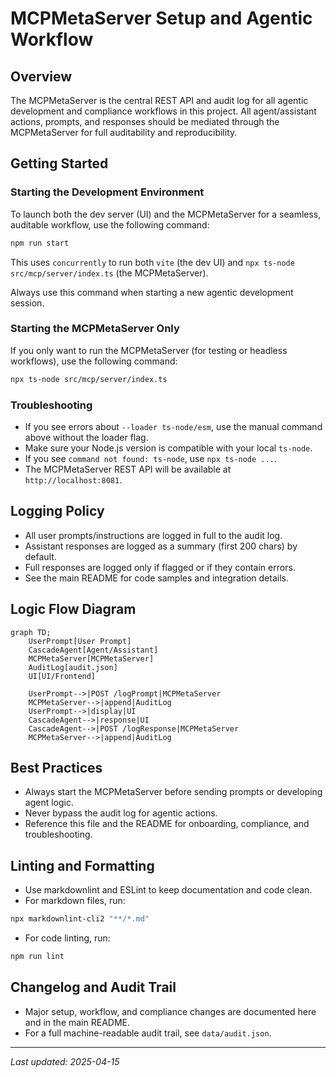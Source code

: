 # MCPMetaServer Setup and Agentic Workflow

## Overview

The MCPMetaServer is the central REST API and audit log for all agentic development and compliance workflows in this project. All agent/assistant actions, prompts, and responses should be mediated through the MCPMetaServer for full auditability and reproducibility.

## Getting Started

### Starting the Development Environment

To launch both the dev server (UI) and the MCPMetaServer for a seamless, auditable workflow, use the following command:

```sh
npm run start
```

This uses `concurrently` to run both `vite` (the dev UI) and `npx ts-node src/mcp/server/index.ts` (the MCPMetaServer).

Always use this command when starting a new agentic development session.

### Starting the MCPMetaServer Only

If you only want to run the MCPMetaServer (for testing or headless workflows), use the following command:

```sh
npx ts-node src/mcp/server/index.ts
```

### Troubleshooting

- If you see errors about `--loader ts-node/esm`, use the manual command above without the loader flag.
- Make sure your Node.js version is compatible with your local `ts-node`.
- If you see `command not found: ts-node`, use `npx ts-node ...`.
- The MCPMetaServer REST API will be available at `http://localhost:8081`.

## Logging Policy

- All user prompts/instructions are logged in full to the audit log.
- Assistant responses are logged as a summary (first 200 chars) by default.
- Full responses are logged only if flagged or if they contain errors.
- See the main README for code samples and integration details.

## Logic Flow Diagram

```mermaid
graph TD;
    UserPrompt[User Prompt]
    CascadeAgent[Agent/Assistant]
    MCPMetaServer[MCPMetaServer]
    AuditLog[audit.json]
    UI[UI/Frontend]

    UserPrompt-->|POST /logPrompt|MCPMetaServer
    MCPMetaServer-->|append|AuditLog
    UserPrompt-->|display|UI
    CascadeAgent-->|response|UI
    CascadeAgent-->|POST /logResponse|MCPMetaServer
    MCPMetaServer-->|append|AuditLog
```

## Best Practices

- Always start the MCPMetaServer before sending prompts or developing agent logic.
- Never bypass the audit log for agentic actions.
- Reference this file and the README for onboarding, compliance, and troubleshooting.

## Linting and Formatting

- Use markdownlint and ESLint to keep documentation and code clean.
- For markdown files, run:

```sh
npx markdownlint-cli2 "**/*.md"
```

- For code linting, run:

```sh
npm run lint
```

## Changelog and Audit Trail

- Major setup, workflow, and compliance changes are documented here and in the main README.
- For a full machine-readable audit trail, see `data/audit.json`.

---

_Last updated: 2025-04-15_
